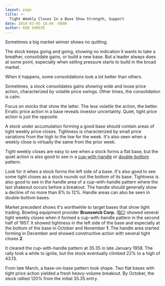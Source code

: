 ```yaml
---
layout: page
title: >-
  Tight Weekly Closes In a Base Show Strength, Support
date: 2014-03-05 18:04 -0800
author: KEN SHREVE
---
```





Sometimes a big market winner shows no quitting.


The stock keeps going and going, showing no indication it wants to take a breather, consolidate gains, or build a new base. But a leader always does at some point, especially when selling pressure starts to build in the broad market.


When it happens, some consolidations look a lot better than others.


Sometimes, a stock consolidates gains showing wide and loose price action, characterized by volatile price swings. Other times, the consolidation is calm.


Focus on stocks that show the latter. The less volatile the action, the better. Erratic price action in a base reveals investor uncertainty. Quiet, tight price action is just the opposite.


A stock under accumulation forming a good base should contain areas of tight weekly price closes. Tightness is characterized by small price variations from the high to the low for the week. It's also seen when a weekly close is virtually the same from the prior week.


Tight weekly closes are easy to see when a stock forms a flat base, but the quiet action is also good to see in a [cup-with-handle](http://education.investors.com/investors-corner/671397-evaluating-long-cup-with-handle-base.htm?ntt=cup+with+handle+Investor%27s+Corner) or [double-bottom](http://education.investors.com/investors-corner/689664-double-bottom-pattern-can-yield-solid-breakouts.htm) pattern.


Look for it when a stock forms the left side of a base. It's also good to see some tight closes as a stock rounds out the bottom of its base. Tightness is also good to see in the handle area of a cup-with-handle pattern where the last shakeout occurs before a breakout. The handle should generally show a decline of no more than 8% to 12%. Handle areas can also be seen in double-bottom bases.


Market precedent shows it's worthwhile to target bases that show tight trading. Bowling equipment provider **Brunswick Corp.** ([BC](https://research.investors.com/quote.aspx?symbol=BC)) showed several tight weekly closes when it formed a cup-with-handle pattern in the second half of 1957. It showed tightness in the left side of the base and especially at the bottom of the base in October and November **1**. The handle area started forming in December and showed constructive action with several tight closes **2**.


It cleared the cup-with-handle pattern at 35.35 in late January 1958. The rally took a while to ignite, but the stock eventually climbed 22% to a high of 43.13.


From late March, a base-on-base pattern took shape. Two flat bases with tight price action yielded a fresh heavy-volume breakout. By October, the stock rallied 120% from the initial 35.35 entry.




